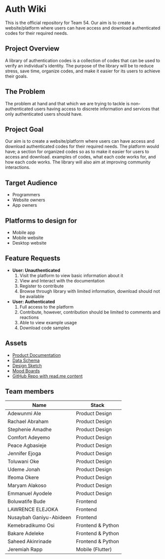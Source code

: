 # Auth Wiki 
This is the official repository for Team 54. Our aim is to create a website/platform where users can have access and download authenticated codes for their required needs.


## Project Overview

A library of authentication codes is a collection of codes that can be used to verify an individual's identity. The purpose of the library will be to reduce stress, save time, organize codes, and make it easier for its users to achieve their goals.


## The Problem

The problem at hand and that which we are trying to tackle is non-authenticated users having access to discrete information and services that only authenticated users should have.


## Project Goal

Our aim is to create a website/platform where users can have access and download authenticated codes for their required needs. The platform would have;
a section for organized codes so as to make it easier for users to access and download.
examples of codes, what each code works for, and how each code works.
The library will also aim at improving community interactions.


## Target Audience
- Programmers 
- Website owners 
- App owners


## Platforms to design for
- Mobile app
- Mobile website
- Desktop website

## Feature Requests
- **User: Unauthenticated**
  1. Visit the platform to view basic information about it
  2. View and Interact with the documentation
  3. Register to contribute
  4. Browse through library with limited information, download should not be available
- **User: Authenticated**
  1. Full access to the platform
  2. Contribute, however, contribution should be limited to comments and reactions
  3. Able to view example usage
  4. Download code samples


## Assets
- [Product Documentation](https://docs.google.com/document/d/1Y0gYvRqSs4Zpbx9V7YcogDiAk7xvFMJiOepHedIBiFM/edit?usp=sharing)
- [Data Schema](https://onedrive.live.com/?authkey=%21AK7eduDDzTyKsc8&cid=7CDA8918E856EC43&id=7CDA8918E856EC43%2111661&parId=root&o=OneUp)
- [Design Sketch](https://www.figma.com/file/NZyR5gaCZa6c0ZkntWJS6H/Auth_Wiki?node-id=0%3A1&t=6dTdhaPAHe9CwSE4-0)
- [Mood Boards](#)
- [GitHub Repo with read.me content](https://github.com/zuri-training/Team-54_Auth_wiki)


## Team members
Name | Stack
------------ | -------------
Adewunmi Ale | Product Design
Rachael Abraham | Product Design
Stephenie Amadhe | Product Design
Comfort Adeyemo | Product Design
Peace Agbasieje | Product Design
Jennifer Ejoga | Product Design
Toluwani Oke | Product Design
Udeme Jonah | Product Design
Ifeoma Okere | Product Design
Maryam Alakoso | Product Design
Emmanuel Ayodele | Product Design
Boluwatife Bude | Frontend
LAWRENCE ELEJOKA | Frontend
Nusaybah Ganiyu-Abideen | Frontend
Kemebradikumo Osi | Frontend & Python
Bakare Adeleke | Frontend & Python
Saheed Akinrinade | Frontend & Python
Jeremiah Rapp | Mobile (Flutter)

